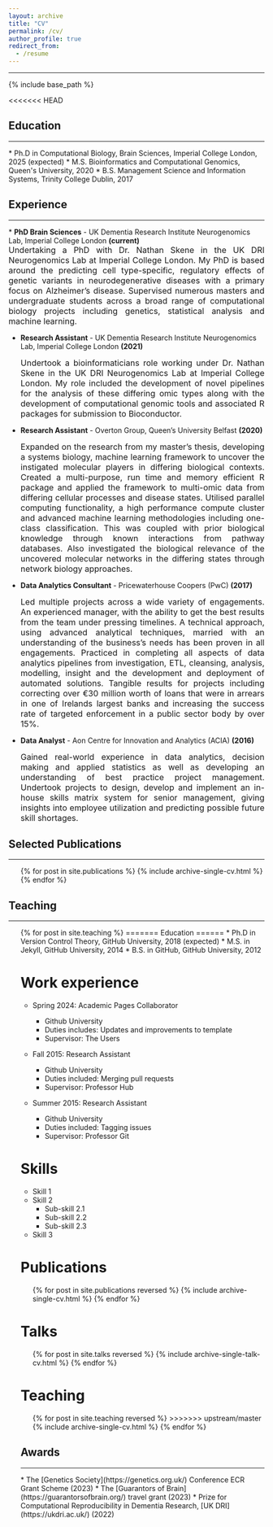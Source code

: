 ```yaml
---
layout: archive
title: "CV"
permalink: /cv/
author_profile: true
redirect_from:
  - /resume
---
```

<hr>
{% include base_path %}

<<<<<<< HEAD
## Education
<hr>
* Ph.D in Computational Biology, Brain Sciences, Imperial College London, 2025 (expected)
* M.S. Bioinformatics and Computational Genomics, Queen's University, 2020
* B.S. Management Science and Information Systems, Trinity College Dublin, 2017 

## Experience
<hr>
* <b>PhD Brain Sciences</b> - UK Dementia Research Institute Neurogenomics Lab, Imperial College London <b>(current)</b><br>
	<div style="text-align: justify"><font size="3">Undertaking a PhD with Dr. Nathan Skene in the UK DRI Neurogenomics Lab at Imperial College London. My PhD is based around the predicting cell type-specific, regulatory effects of genetic variants in neurodegenerative diseases with a primary focus on Alzheimer’s disease. Supervised numerous masters and undergraduate students across a broad range of computational biology projects including
genetics, statistical analysis and machine learning.</font></div>

* <b>Research Assistant</b> - UK Dementia Research Institute Neurogenomics Lab, Imperial College London <b>(2021)</b><br>
	<div style="text-align: justify"><font size="3">Undertook a bioinformaticians role working under Dr. Nathan Skene in the UK DRI Neurogenomics Lab at Imperial College London. My role included the development of novel pipelines for the analysis of these differing omic types along with the development of computational genomic tools and associated R packages for submission to Bioconductor.</font></div>

* <b>Research Assistant</b> - Overton Group, Queen’s University Belfast <b>(2020)</b><br>
	<div style="text-align: justify"><font size="3">Expanded on the research from my master’s thesis, developing a systems biology, machine learning framework to uncover the instigated molecular players in differing biological contexts. Created a multi-purpose, run time and memory efficient R package and applied the framework to multi-omic data from differing cellular processes and disease states. Utilised parallel computing functionality, a high performance compute cluster and advanced machine learning methodologies including one-class classification. This was coupled with prior biological knowledge through known interactions from pathway databases. Also investigated the biological relevance of the uncovered molecular networks in the differing states through network biology approaches.</font></div>

* <b>Data Analytics Consultant</b> - Pricewaterhouse Coopers (PwC) <b>(2017)</b><br>
	<div style="text-align: justify"><font size="3">Led multiple projects across a wide variety of engagements. An experienced manager, with the ability to get the best results from the team under pressing timelines. A technical approach, using advanced analytical techniques, married with an understanding of the business’s needs has been proven in all engagements. Practiced in completing all aspects of data analytics pipelines from investigation, ETL, cleansing, analysis, modelling, insight and the development and deployment of automated solutions. Tangible results for projects including correcting over €30 million worth of loans that were in arrears in one of Irelands largest banks and increasing the success rate of targeted enforcement in a public sector body by over 15%.</font></div>

* <b>Data Analyst</b> - Aon Centre for Innovation and Analytics (ACIA) <b>(2016)</b><br>
	<div style="text-align: justify"><font size="3">Gained real-world experience in data analytics, decision making and applied statistics as well as developing an understanding of best practice project management. Undertook projects to design, develop and implement an in-house skills matrix system for senior management, giving insights into employee utilization and predicting possible future skill shortages.</font></div>

## Selected Publications
<hr>
  <ul>{% for post in site.publications %}
    {% include archive-single-cv.html %}
  {% endfor %}</ul>
  
## Teaching
<hr>
  <ul>{% for post in site.teaching %}
=======
Education
======
* Ph.D in Version Control Theory, GitHub University, 2018 (expected)
* M.S. in Jekyll, GitHub University, 2014
* B.S. in GitHub, GitHub University, 2012

Work experience
======
* Spring 2024: Academic Pages Collaborator
  * Github University
  * Duties includes: Updates and improvements to template
  * Supervisor: The Users

* Fall 2015: Research Assistant
  * Github University
  * Duties included: Merging pull requests
  * Supervisor: Professor Hub

* Summer 2015: Research Assistant
  * Github University
  * Duties included: Tagging issues
  * Supervisor: Professor Git
  
Skills
======
* Skill 1
* Skill 2
  * Sub-skill 2.1
  * Sub-skill 2.2
  * Sub-skill 2.3
* Skill 3

Publications
======
  <ul>{% for post in site.publications reversed %}
    {% include archive-single-cv.html %}
  {% endfor %}</ul>
  
Talks
======
  <ul>{% for post in site.talks reversed %}
    {% include archive-single-talk-cv.html  %}
  {% endfor %}</ul>
  
Teaching
======
  <ul>{% for post in site.teaching reversed %}
>>>>>>> upstream/master
    {% include archive-single-cv.html %}
  {% endfor %}</ul>

## Awards
<hr>
* The [Genetics Society](https://genetics.org.uk/) Conference ECR Grant Scheme (2023)
* The [Guarantors of Brain](https://guarantorsofbrain.org/) travel grant (2023)
* Prize for Computational Reproducibility in Dementia Research, [UK DRI](https://ukdri.ac.uk/) (2022)

